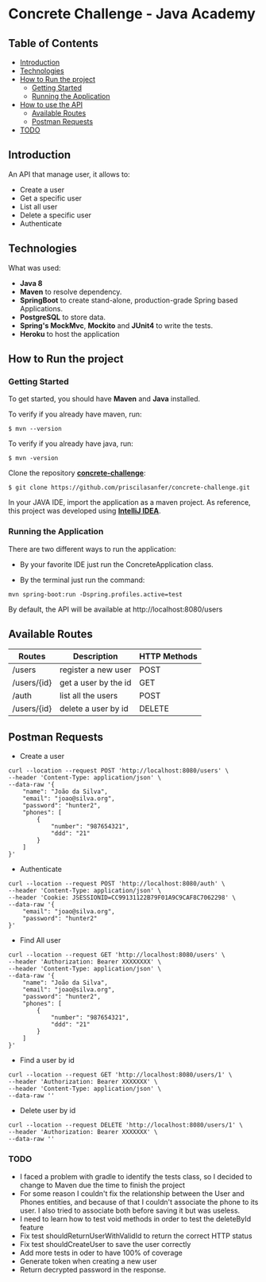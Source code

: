 # Concrete Challenge - Java Academy

## Table of Contents
- [Introduction](#introduction)
- [Technologies](#technologies)
- [How to Run the project](#how-to-run-the-project)
    - [Getting Started](#getting-started)
    - [Running the Application](#running-the-application)
- [How to use the API](#how-to-use-the-api)
    - [Available Routes](#available-routes)
    - [Postman Requests](#postman-requests)
- [TODO](#todo)
  
## Introduction
An API that manage user, it allows to:
- Create a user
- Get a specific user
- List all user
- Delete a specific user
- Authenticate 

## Technologies
What was used:
- **Java 8**
- **Maven** to resolve dependency.
- **SpringBoot** to create stand-alone, production-grade Spring based Applications.
- **PostgreSQL** to store data.
- **Spring's MockMvc**, **Mockito** and **JUnit4** to write the tests.
- **Heroku** to host the application

## How to Run the project
### Getting Started

To get started, you should have  **Maven** and **Java** installed. 

To verify if you already have maven, run:

```
$ mvn --version 
```

To verify if you already have java, run:

```
$ mvn -version 
```

Clone the repository **[concrete-challenge](https://github.com/priscilasanfer/concrete-challenge)**:

```
$ git clone https://github.com/priscilasanfer/concrete-challenge.git
```
In your JAVA IDE, import the application as a maven project. As reference, this project was developed using **[IntelliJ IDEA](https://www.jetbrains.com/idea/)**.

### Running the Application

There are two different ways to run the application:

- By your favorite IDE just run the ConcreteApplication class.

- By the terminal just run the command:
```
mvn spring-boot:run -Dspring.profiles.active=test
```

By default, the API will be available at http://localhost:8080/users

## Available Routes

| Routes                 | Description                          | HTTP Methods |
|------------------------|--------------------------------------|--------------|
|/users                  | register a new user                  | POST         |
|/users/{id}             | get a user  by the id                | GET          |
|/auth                   | list all the users                   | POST         |
|/users/{id}             | delete a user by id                  | DELETE       | 

## Postman Requests

- Create a user
```
curl --location --request POST 'http://localhost:8080/users' \
--header 'Content-Type: application/json' \
--data-raw '{
    "name": "João da Silva",
    "email": "joao@silva.org",
    "password": "hunter2",
    "phones": [
        {
            "number": "987654321",
            "ddd": "21"
        }
    ]
}'
```

- Authenticate 

```
curl --location --request POST 'http://localhost:8080/auth' \
--header 'Content-Type: application/json' \
--header 'Cookie: JSESSIONID=CC99131122B79F01A9C9CAF8C7062298' \
--data-raw '{
    "email": "joao@silva.org",
    "password": "hunter2"
}'
```

- Find All user

```
curl --location --request GET 'http://localhost:8080/users' \
--header 'Authorization: Bearer XXXXXXXX' \
--header 'Content-Type: application/json' \
--data-raw '{
    "name": "João da Silva",
    "email": "joao@silva.org",
    "password": "hunter2",
    "phones": [
        {
            "number": "987654321",
            "ddd": "21"
        }
    ]
}'
```

- Find a user by id

```
curl --location --request GET 'http://localhost:8080/users/1' \
--header 'Authorization: Bearer XXXXXXX' \
--header 'Content-Type: application/json' \
--data-raw ''
```

- Delete user by id

```
curl --location --request DELETE 'http://localhost:8080/users/1' \
--header 'Authorization: Bearer XXXXXXX' \
--data-raw ''
```

### TODO
- I faced a problem with gradle to identify the tests class, so I decided to change to Maven due the time to finish the project 
- For some reason I couldn't fix the relationship between the User and Phones entities, and because of that I couldn't associate the phone to its user.
I also tried to associate both before saving it but was useless.
- I need to learn how to test void methods in order to test the deleteById feature
- Fix test shouldReturnUserWithValidId to return the correct HTTP status
- Fix test shouldCreateUser to save the user correctly
- Add more tests in oder to have 100% of coverage
- Generate token when creating a new user
- Return decrypted password in the response. 

